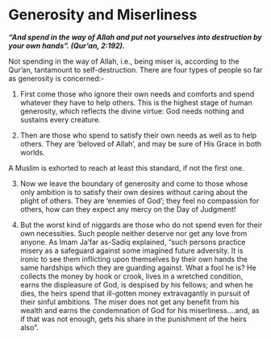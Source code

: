 Generosity and Miserliness
==========================

***“And spend in the way of Allah and put not yourselves into
destruction by your own hands”. (Qur’an, 2:192).***

Not spending in the way of Allah, i.e., being miser is, according to the
Qur’an, tantamount to self-destruction. There are four types of people
so far as generosity is concerned:-

1. First come those who ignore their own needs and comforts and spend
whatever they have to help others. This is the highest stage of human
generosity, which reflects the divine virtue: God needs nothing and
sustains every creature.

2. Then are those who spend to satisfy their own needs as well as to
help others. They are ‘beloved of Allah’, and may be sure of His Grace
in both worlds.

A Muslim is exhorted to reach at least this standard, if not the first
one.

3. Now we leave the boundary of generosity and come to those whose only
ambition is to satisfy their own desires without caring about the plight
of others. They are ‘enemies of God’; they feel no compassion for
others, how can they expect any mercy on the Day of Judgment!

4. But the worst kind of niggards are those who do not spend even for
their own necessities. Such people neither deserve nor get any love from
anyone. As Imam Ja’far as-Sadiq explained, “such persons practice misery
as a safeguard against some imagined future adversity. It is ironic to
see them inflicting upon themselves by their own hands the same
hardships which they are guarding against. What a fool he is? He
collects the money by hook or crook, lives in a wretched condition,
earns the displeasure of God, is despised by his fellows; and when he
dies, the heirs spend that ill-gotten money extravagantly in pursuit of
their sinful ambitions. The miser does not get any benefit from his
wealth and earns the condemnation of God for his miserliness….and, as if
that was not enough, gets his share in the punishment of the heirs
also”.


